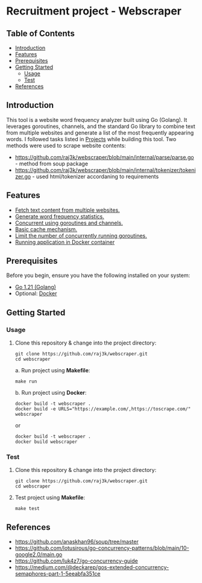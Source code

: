 # Recruitment project - Webscraper

## Table of Contents
- [Introduction](#introduction)
- [Features](#features)
- [Prerequisites](#prerequisites)
- [Getting Started](#getting-started)
    - [Usage](#usage)
    - [Test](#test)
- [References](#references)

## Introduction

This tool is a website word frequency analyzer built using Go (Golang). It leverages goroutines, channels, and the standard Go library to combine text from multiple websites and generate a list of the most frequently appearing words. I followed tasks listed in [Projects](https://github.com/users/raj3k/projects/5) while building this tool. Two methods were used to scrape website contents:
- https://github.com/raj3k/webscraper/blob/main/internal/parse/parse.go - method from soup package
- https://github.com/raj3k/webscraper/blob/main/internal/tokenizer/tokenizer.go - used html/tokenizer accordaning to requirements

## Features

- [Fetch text content from multiple websites.](https://github.com/raj3k/webscraper/blob/7-create-readme/main.go#L33C28-L33C28)
- [Generate word frequency statistics.](https://github.com/raj3k/webscraper/blob/7-create-readme/main.go#L43C3-L43C3)
- [Concurrent using goroutines and channels.](https://github.com/raj3k/webscraper/blob/7-create-readme/main.go#L35)
- [Basic cache mechanism.](https://github.com/raj3k/webscraper/blob/7-create-readme/internal/client/client.go#L20)
- [Limit the number of concurrently running goroutines.](https://github.com/raj3k/webscraper/blob/main/main.go#L33)
- [Running application in Docker container](https://github.com/raj3k/webscraper/blob/main/Dockerfile)

## Prerequisites

Before you begin, ensure you have the following installed on your system:

- [Go 1.21 (Golang)](https://golang.org/doc/install)
- Optional: [Docker](https://www.docker.com/)
## Getting Started

### Usage

1. Clone this repository & change into the project directory:
   ```shell
   git clone https://github.com/raj3k/webscraper.git
   cd webscraper
   ```
    a. Run project using **Makefile**:
    ```shell
   make run
    ```
    b. Run project using **Docker**:
    ```shell
   docker build -t webscraper .
   docker build -e URLS="https://example.com/,https://toscrape.com/" webscraper
    ```
   or
    ```shell
   docker build -t webscraper .
   docker build webscraper
    ```

### Test
1. Clone this repository & change into the project directory:
   ```shell
   git clone https://github.com/raj3k/webscraper.git
   cd webscraper
   ```
2. Test project using **Makefile**:
    ```shell
   make test
    ```

## References
- https://github.com/anaskhan96/soup/tree/master
- https://github.com/lotusirous/go-concurrency-patterns/blob/main/10-google2.0/main.go
- https://github.com/luk4z7/go-concurrency-guide
- https://medium.com/@deckarep/gos-extended-concurrency-semaphores-part-1-5eeabfa351ce
